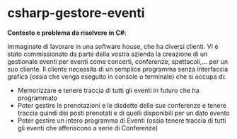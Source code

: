 # csharp-gestore-eventi

**Contesto e problema da risolvere in C#:**  
                                                                                                            
Immaginate di lavorare in una software house, che ha diversi clienti. Vi è stato commissionato da parte della vostra azienda la creazione di un gestionale eventi per eventi come concerti, conferenze, spettacoli,… per un suo cliente. Il cliente necessita di un semplice programma senza interfaccia grafica (ossia che venga eseguito in console o terminale) che si occupa di:
-	Memorizzare e tenere traccia di tutti gli eventi in futuro che ha programmato
-	Poter gestire le prenotazioni e le disdette delle sue conferenze e tenere traccia quindi dei posti prenotati e di quelli disponibili per un dato evento
-	Poter gestire un intero programma di Eventi (ossia tenere traccia di tutti gli eventi che afferiscono a serie di Conferenze)
